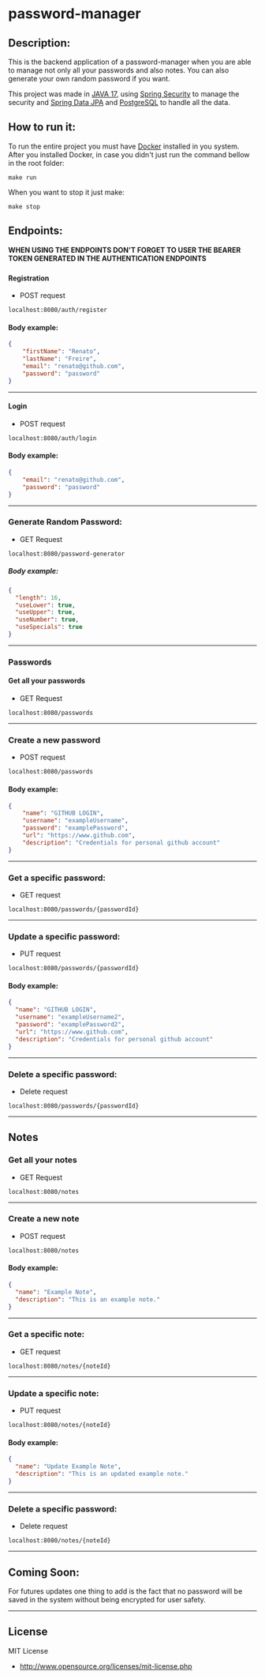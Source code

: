 # password-manager

## Description:
This is the backend application of a password-manager when you are able to manage not only all your passwords
and also notes. You can also generate your own random password if you want.

This project was made in [JAVA 17](https://www.java.com/en/), using [Spring Security](https://spring.io/projects/spring-security) 
to manage the security and [Spring Data JPA](https://spring.io/projects/spring-data-jpa) and [PostgreSQL](https://www.postgresql.org/) to handle all the data.

## How to run it:

To run the entire project you must have [Docker]() installed in you system.
After you installed Docker, in case you didn't just run the command bellow in the root folder:

```shell
make run
```

When you want to stop it just make:


```shell
make stop
```

## Endpoints:

**WHEN USING THE ENDPOINTS DON'T FORGET TO USER THE BEARER TOKEN GENERATED IN THE AUTHENTICATION ENDPOINTS**

### 

#### Registration
* POST request
```shell
localhost:8080/auth/register
```
#### Body example:

```json
{
    "firstName": "Renato",
    "lastName": "Freire",
    "email": "renato@github.com",
    "password": "password"
}
```

--------------------------------------------

#### Login
* POST request

```shell
localhost:8080/auth/login
```

#### Body example:

```json
{
    "email": "renato@github.com",
    "password": "password"
}
```
--------------------------------------------

### Generate Random Password:
* GET Request

```shell
localhost:8080/password-generator
```
##### Body example:

```json
{
  "length": 16,
  "useLower": true,
  "useUpper": true,
  "useNumber": true,
  "useSpecials": true
}

```

--------------------------------------------

### Passwords

#### Get all your passwords

* GET Request

```shell
localhost:8080/passwords
```
--------------------------------------------

### Create a new password

* POST request

```shell
localhost:8080/passwords
```

#### Body example:
```json
{
    "name": "GITHUB LOGIN",
    "username": "exampleUsername",
    "password": "examplePassword",
    "url": "https://www.github.com",
    "description": "Credentials for personal github account"
}
```


--------------------------------------------

### Get a specific password:
* GET request

```shell
localhost:8080/passwords/{passwordId}
```

--------------------------------------------

### Update a specific password:
* PUT request

```shell
localhost:8080/passwords/{passwordId}
```

#### Body example:
```json
{
  "name": "GITHUB LOGIN",
  "username": "exampleUsername2",
  "password": "examplePassword2",
  "url": "https://www.github.com",
  "description": "Credentials for personal github account"
}

```

--------------------------------------------

### Delete a specific password:
* Delete request

```shell
localhost:8080/passwords/{passwordId}
```


--------------------------------------------


## Notes

### Get all your notes

* GET Request

```shell
localhost:8080/notes
```
--------------------------------------------

### Create a new note

* POST request

```shell
localhost:8080/notes
```

#### Body example:
```json
{
  "name": "Example Note",
  "description": "This is an example note."
}

```
--------------------------------------------

### Get a specific note:
* GET request

```shell
localhost:8080/notes/{noteId}
```

--------------------------------------------

### Update a specific note:
* PUT request

```shell
localhost:8080/notes/{noteId}
```

#### Body example:
```json
{
  "name": "Update Example Note",
  "description": "This is an updated example note."
}

```

--------------------------------------------

### Delete a specific password:
* Delete request

```shell
localhost:8080/notes/{noteId}
```
--------------------------------------------

## Coming Soon:
For futures updates one thing to add is the fact that no password will be saved in the system without being encrypted 
for user safety.

-------------------------------------------

## License

MIT License

* http://www.opensource.org/licenses/mit-license.php